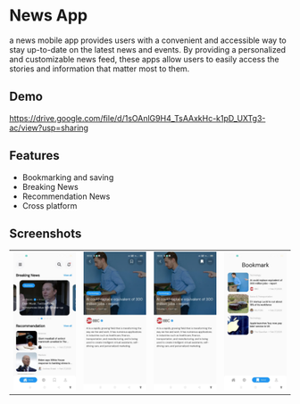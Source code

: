 
# News App

a news mobile app provides users with a convenient and accessible way to stay up-to-date on the latest news and events. By providing a personalized and customizable news feed, these apps allow users to easily access the stories and information that matter most to them.

## Demo

https://drive.google.com/file/d/1sOAnlG9H4_TsAAxkHc-k1pD_UXTg3-ac/view?usp=sharing


## Features

- Bookmarking and saving
- Breaking News
- Recommendation News
- Cross platform



## Screenshots

<table>
  <tr>
    <td><img src="1.jpeg" alt="Screenshot 1"></td>
    <td><img src="2.jpeg" alt="Screenshot 2"></td>
    <td><img src="3.jpeg" alt="Screenshot 3"></td>
    <td><img src="4.jpeg" alt="Screenshot 4"></td>
  </tr>
</table>

